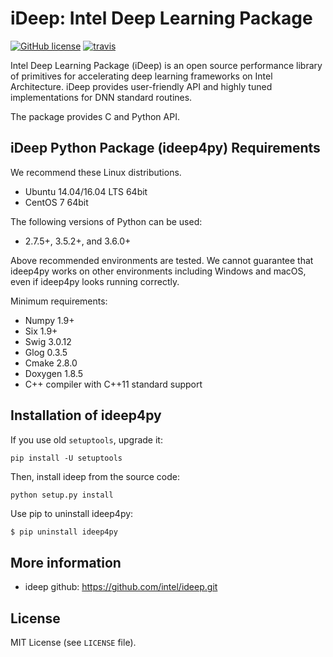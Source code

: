 # iDeep: Intel Deep Learning Package

[![GitHub license](https://img.shields.io/github/license/intel/ideep.svg)](https://github.com/intel/ideep)
[![travis](https://img.shields.io/travis/intel/ideep/ideep4py.svg)](https://travis-ci.org/intel/ideep)


Intel Deep Learning Package (iDeep) is an open source performance library of primitives for accelerating deep learning frameworks on Intel Architecture. iDeep provides user-friendly API and highly tuned implementations for DNN standard routines.

The package provides C and Python API.

## iDeep Python Package (ideep4py) Requirements

We recommend these Linux distributions.
- Ubuntu 14.04/16.04 LTS 64bit
- CentOS 7 64bit

The following versions of Python can be used:
- 2.7.5+, 3.5.2+, and 3.6.0+

Above recommended environments are tested. We cannot guarantee that ideep4py works on other environments including Windows and macOS, even if ideep4py looks running correctly.


Minimum requirements:
- Numpy 1.9+
- Six 1.9+
- Swig 3.0.12
- Glog 0.3.5
- Cmake 2.8.0
- Doxygen 1.8.5
- C++ compiler with C++11 standard support

## Installation of ideep4py

If you use old ``setuptools``, upgrade it:

```
pip install -U setuptools
```

Then, install ideep from the source code:
```
python setup.py install
```

Use pip to uninstall ideep4py:

```sh
$ pip uninstall ideep4py
```

## More information
- ideep github: https://github.com/intel/ideep.git

## License
MIT License (see `LICENSE` file).

